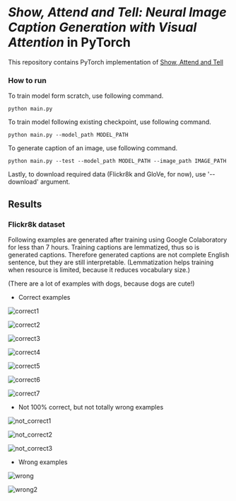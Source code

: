 
# _**Show, Attend and Tell: Neural Image Caption Generation with Visual Attention**_ in PyTorch

This repository contains PyTorch implementation of [Show, Attend and Tell](https://arxiv.org/abs/1502.03044)

### How to run

To train model form scratch, use following command.

```
python main.py
```

To train model following existing checkpoint, use following command.

```
python main.py --model_path MODEL_PATH
```

To generate caption of an image, use following command.

```
python main.py --test --model_path MODEL_PATH --image_path IMAGE_PATH
```

Lastly, to download required data (Flickr8k and GloVe, for now), use '--download' argument.



## Results

### Flickr8k dataset

Following examples are generated after training using Google Colaboratory for less than 7 hours. Training captions are lemmatized, thus so is generated captions. Therefore generated captions are not complete English sentence, but they are still interpretable. (Lemmatization helps training when resource is limited, because it reduces vocabulary size.)

(There are a lot of examples with dogs, because dogs are cute!)

* Correct examples

![correct1](./images/Flickr8k/correct1.png)

![correct2](./images/Flickr8k/correct2.png)

![correct3](./images/Flickr8k/correct3.png)

![correct4](./images/Flickr8k/correct4.png)

![correct5](./images/Flickr8k/correct5.png)

![correct6](./images/Flickr8k/correct6.png)

![correct7](./images/Flickr8k/correct7.png)

* Not 100% correct, but not totally wrong examples

![not_correct1](./images/Flickr8k/not_correct.png)

![not_correct2](./images/Flickr8k/not_correct2.png)

![not_correct3](./images/Flickr8k/not_correct3.png)

* Wrong examples

![wrong](./images/Flickr8k/wrong.png)

![wrong2](./images/Flickr8k/wrong2.png)

